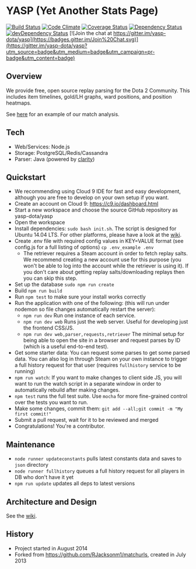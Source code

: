 YASP (Yet Another Stats Page)
====
[![Build Status](https://travis-ci.org/yasp-dota/yasp.svg)](https://travis-ci.org/yasp-dota/yasp)
[![Code Climate](https://codeclimate.com/github/yasp-dota/yasp/badges/gpa.svg)](https://codeclimate.com/github/yasp-dota/yasp)
[![Coverage Status](https://coveralls.io/repos/yasp-dota/yasp/badge.svg)](https://coveralls.io/r/yasp-dota/yasp)
[![Dependency Status](https://david-dm.org/yasp-dota/yasp.svg)](https://david-dm.org/yasp-dota/yasp)
[![devDependency Status](https://david-dm.org/yasp-dota/yasp/dev-status.svg)](https://david-dm.org/yasp-dota/yasp#info=devDependencies)
[![Join the chat at https://gitter.im/yasp-dota/yasp](https://badges.gitter.im/Join%20Chat.svg)](https://gitter.im/yasp-dota/yasp?utm_source=badge&utm_medium=badge&utm_campaign=pr-badge&utm_content=badge)

Overview
----

We provide free, open source replay parsing for the Dota 2 Community. This includes item timelines, gold/LH graphs, ward positions, and position heatmaps.

See [here](http://yasp.co/matches/1912366402) for an example of our match analysis.

Tech
----
* Web/Services: Node.js
* Storage: PostgreSQL/Redis/Cassandra
* Parser: Java (powered by [clarity](https://github.com/skadistats/clarity))

Quickstart
----
* We recommending using Cloud 9 IDE for fast and easy development, although you are free to develop on your own setup if you want.
* Create an account on Cloud 9: https://c9.io/dashboard.html
* Start a new workspace and choose the source GitHub repository as yasp-dota/yasp
* Open the workspace
* Install dependencies: `sudo bash init.sh`. The script is designed for Ubuntu 14.04 LTS.  For other platforms, please have a look at the [wiki](https://github.com/yasp-dota/yasp/wiki/Installation-for-other-platforms).
* Create .env file with required config values in KEY=VALUE format (see config.js for a full listing of options) `cp .env_example .env`
  * The retriever requires a Steam account in order to fetch replay salts.  We recommend creating a new account use for this purpose (you won't be able to log into the account while the retriever is using it).  If you don't care about getting replay salts/downloading replays then you can skip this step.
* Set up the database `sudo npm run create`
* Build `npm run build`
* Run `npm test` to make sure your install works correctly
* Run the application with one of the following: (this will run under nodemon so file changes automatically restart the server): 
  * `npm run dev` Run one instance of each service.
  * `npm run dev web` Runs just the web server.  Useful for developing just the frontend CSS/JS.
  * `npm run dev web,parser,requests,retriever` The minimal setup for being able to open the site in a browser and request parses by ID (which is a useful end-to-end test).
* Get some starter data: You can request some parses to get some parsed data.  You can also log in through Steam on your own instance to trigger a full history request for that user (requires `fullhistory` service to be running)
* `npm run watch`: If you want to make changes to client side JS, you will want to run the watch script in a separate window in order to automatically rebuild after making changes.
* `npm test` runs the full test suite.  Use `mocha` for more fine-grained control over the tests you want to run.
* Make some changes, commit them: `git add --all;git commit -m "My first commit!"`
* Submit a pull request, wait for it to be reviewed and merged
* Congratulations!  You're a contributor.

Maintenance
----
* `node runner updateconstants` pulls latest constants data and saves to `json` directory
* `node runner fullhistory` queues a full history request for all players in DB who don't have it yet
* `npm run update` updates all deps to latest versions

Architecture and Design
----
See the [wiki](https://github.com/yasp-dota/yasp/wiki/Developer's-Guide).

History
----
* Project started in August 2014
* Forked from https://github.com/RJacksonm1/matchurls, created in July 2013
